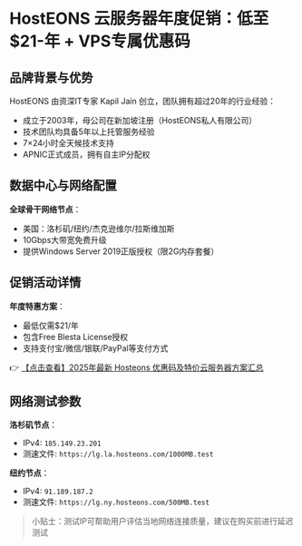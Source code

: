 # HostEONS 云服务器年度促销：低至$21-年 + VPS专属优惠码

## 品牌背景与优势

HostEONS 由资深IT专家 Kapil Jain 创立，团队拥有超过20年的行业经验：
- 成立于2003年，母公司在新加坡注册（HostEONS私人有限公司）
- 技术团队均具备5年以上托管服务经验
- 7×24小时全天候技术支持
- APNIC正式成员，拥有自主IP分配权

## 数据中心与网络配置

**全球骨干网络节点**：
- 美国：洛杉矶/纽约/杰克逊维尔/拉斯维加斯
- 10Gbps大带宽免费升级
- 提供Windows Server 2019正版授权（限2G内存套餐）

## 促销活动详情

**年度特惠方案**：
- 最低仅需$21/年
- 包含Free Blesta License授权
- 支持支付宝/微信/银联/PayPal等支付方式

👉 [【点击查看】2025年最新 Hosteons 优惠码及特价云服务器方案汇总](https://bit.ly/hosteons)

## 网络测试参数

**洛杉矶节点**：
- IPv4: `185.149.23.201`
- 测速文件: `https://lg.la.hosteons.com/1000MB.test`

**纽约节点**：
- IPv4: `91.189.187.2`
- 测速文件: `https://lg.ny.hosteons.com/500MB.test`

> 小贴士：测试IP可帮助用户评估当地网络连接质量，建议在购买前进行延迟测试